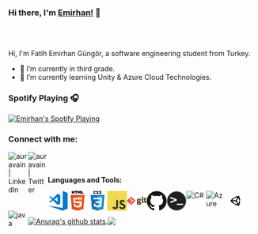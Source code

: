 ### Hi there, I'm [Emirhan!](https://fatihemirhangungor.github.io) 👋

<br />
<br />

Hi, I'm Fatih Emirhan Güngör, a software engineering student from Turkey.

- 🔭 I’m currently in third grade.
- 🌱 I’m currently learning Unity & Azure Cloud Technologies.

### Spotify Playing 🎧

[<img src="https://novatorem.sapostor123.vercel.app/api/spotify" alt="Emirhan's Spotify Playing" width="350" />](https://open.spotify.com/user/sapostor123)

### Connect with me:

[<img src="https://edent.github.io/SuperTinyIcons/images/svg/linkedin.svg" align="left" alt="auravain | LinkedIn" width="40px" />](https://www.linkedin.com/in/fatihemirhangungor/)
[<img src="https://edent.github.io/SuperTinyIcons/images/svg/twitter.svg" align="left" alt="auravain | Twitter" width="40px" />](https://twitter.com/fatihangungor)

<br />
<br />


**Languages and Tools:**  

<img align="left" alt="Visual Studio Code" width="40px" src="https://raw.githubusercontent.com/github/explore/80688e429a7d4ef2fca1e82350fe8e3517d3494d/topics/visual-studio-code/visual-studio-code.png" />
<img align="left" alt="HTML5" width="40px" src="https://raw.githubusercontent.com/github/explore/80688e429a7d4ef2fca1e82350fe8e3517d3494d/topics/html/html.png" />
<img align="left" alt="CSS3" width="40px" src="https://raw.githubusercontent.com/github/explore/80688e429a7d4ef2fca1e82350fe8e3517d3494d/topics/css/css.png" />
<img align="left" alt="JavaScript" width="40px" src="https://raw.githubusercontent.com/github/explore/80688e429a7d4ef2fca1e82350fe8e3517d3494d/topics/javascript/javascript.png" />
<!--<img align="left" alt="React" width="40px" src="https://raw.githubusercontent.com/github/explore/80688e429a7d4ef2fca1e82350fe8e3517d3494d/topics/react/react.png" />
<img align="left" alt="Node.js" width="40px" src="https://raw.githubusercontent.com/github/explore/80688e429a7d4ef2fca1e82350fe8e3517d3494d/topics/nodejs/nodejs.png" />-->
<img align="left" alt="Git" width="40px" src="https://raw.githubusercontent.com/github/explore/80688e429a7d4ef2fca1e82350fe8e3517d3494d/topics/git/git.png" />
<img align="left" alt="GitHub" width="40px" src="https://raw.githubusercontent.com/github/explore/78df643247d429f6cc873026c0622819ad797942/topics/github/github.png" />
<img align="left" alt="Terminal" width="40px" src="https://raw.githubusercontent.com/github/explore/80688e429a7d4ef2fca1e82350fe8e3517d3494d/topics/terminal/terminal.png" />
<!--<img align="left" alt="C" width="40px" src="https://raw.githubusercontent.com/jmnote/z-icons/master/svg/c.svg" />-->
<img align="left" alt="C#" width="40px" src="https://raw.githubusercontent.com/jmnote/z-icons/master/svg/csharp.svg" />
<img align="left" alt="Azure" width="40px" src="https://github.com/benc-uk/icon-collection/blob/master/azure-docs/azure.svg" />
<img align="left" alt="Unity" width="40px" src="https://github.com/fatihemirhangungor/fatihemirhangungor/blob/main/unity-tab-circle-white.png" />
<img align="left" alt="java" width="40px" src="https://raw.githubusercontent.com/jmnote/z-icons/master/svg/java.svg" />
<br />  
<br></br>
  
<a href="https://github.com/fatihemirhangungor/github-readme-stats">
  <img align="center" src="https://github-readme-stats.vercel.app/api?username=fatihemirhangungor&show_icons=true&include_all_commits=true&theme=radical" alt="Anurag's github stats" />
</a>
<a href="https://github.com/fatihemirhangungor/github-readme-stats">
  <!-- Change the `github-readme-stats.anuraghazra1.vercel.app` to `github-readme-stats.vercel.app`  -->
  <img align="center" src="https://github-readme-stats.vercel.app/api/top-langs/?username=fatihemirhangungor&layout=compact&theme=radical" />
</a>


